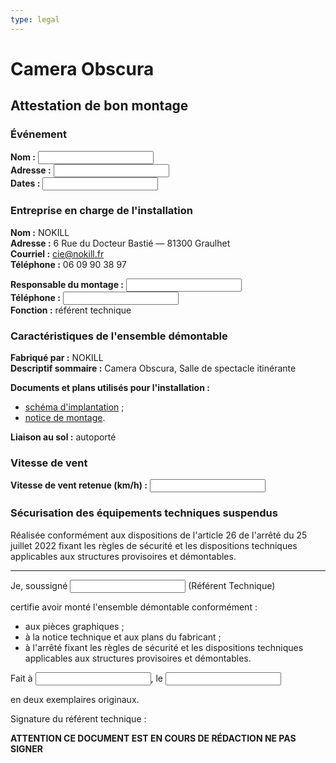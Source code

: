 ```yaml
---
type: legal
---
```


# Camera Obscura

## Attestation de bon montage

### Événement

**Nom :** <input>  
**Adresse :** <input>  
**Dates :** <input>  

### Entreprise en charge de l'installation

**Nom :** NOKILL  
**Adresse :** 6 Rue du Docteur Bastié — 81300 Graulhet  
**Courriel :** cie@nokill.fr  
**Téléphone :** 06 09 90 38 97

**Responsable du montage :** <input>  
**Téléphone :** <input>  
**Fonction :** référent technique

### Caractéristiques de l'ensemble démontable

**Fabriqué par :** NOKILL  
**Descriptif sommaire :** Camera Obscura, Salle de spectacle itinérante

**Documents et plans utilisés pour l'installation :**

- [schéma d'implantation](../technique/implantation.md) ;
- [notice de montage](../technique/notice-montage.md).

**Liaison au sol :** autoporté

### Vitesse de vent

**Vitesse de vent retenue (km/h) :** <input>

### Sécurisation des équipements techniques suspendus

Réalisée conformément aux dispositions de l'article 26 de l'arrêté du 25 juillet 2022 fixant les règles de sécurité et les dispositions techniques applicables aux structures provisoires et démontables.

---

Je, soussigné <input> (Référent Technique)

certifie avoir monté l'ensemble démontable conformément :

- aux pièces graphiques ;
- à la notice technique et aux plans du fabricant ;
- à l'arrêté fixant les règles de sécurité et les dispositions techniques applicables aux structures provisoires et démontables.


Fait à <input>, le <input>

en deux exemplaires originaux.

Signature du référent technique :

**ATTENTION CE DOCUMENT EST EN COURS DE RÉDACTION NE PAS SIGNER**
